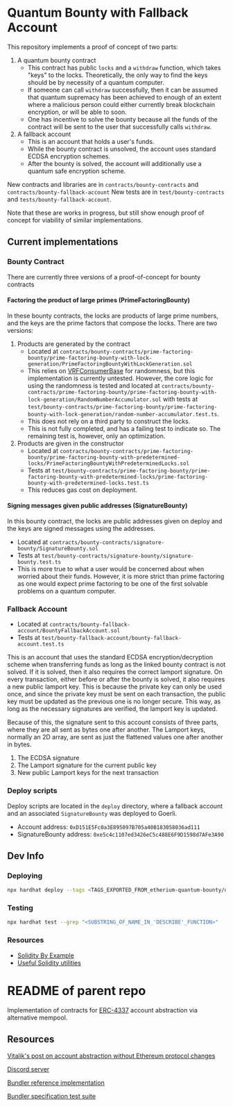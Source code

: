 # Quantum Bounty with Fallback Account

This repository implements a proof of concept of two parts:
1. A quantum bounty contract
   - This contract has public `locks` and a `withdraw` function, which takes "keys" to the locks. Theoretically, the only way to find the keys should be by necessity of a quantum computer.
   - If someone can call `withdraw` successfully, then it can be assumed that quantum supremacy has been achieved to enough of an extent where a malicious person could either currently break blockchain encryption, or will be able to soon.
   - One has incentive to solve the bounty because all the funds of the contract will be sent to the user that successfully calls `withdraw`.
2. A fallback account
   - This is an account that holds a user's funds.
   - While the bounty contract is unsolved, the account uses standard ECDSA encryption schemes.
   - After the bounty is solved, the account will additionally use a quantum safe encryption scheme.

New contracts and libraries are in `contracts/bounty-contracts` and `contracts/bounty-fallback-account`
New tests are in `test/bounty-contracts` and `tests/bounty-fallback-account`.

Note that these are works in progress, but still show enough proof of concept for viability of similar implementations.

## Current implementations
### Bounty Contract
There are currently three versions of a proof-of-concept for bounty contracts

#### Factoring the product of large primes (PrimeFactoringBounty)
In these bounty contracts, the locks are products of large prime numbers, and the keys are the prime factors that compose the locks. There are two versions:
   1. Products are generated by the contract
      - Located at `contracts/bounty-contracts/prime-factoring-bounty/prime-factoring-bounty-with-lock-generation/PrimeFactoringBountyWithLockGeneration.sol`
      - This relies on [VRFConsumerBase](https://docs.chain.link/vrf/v2/introduction) for randomness, but this implementation is currently untested. However, the core logic for using the randomness is tested and located at `contracts/bounty-contracts/prime-factoring-bounty/prime-factoring-bounty-with-lock-generation/RandomNumberAccumulator.sol` with tests at `test/bounty-contracts/prime-factoring-bounty/prime-factoring-bounty-with-lock-generation/random-number-accumulator.test.ts`.
      - This does not rely on a third party to construct the locks.
      - This is not fully completed, and has a failing test to indicate so. The remaining test is, however, only an optimization.
   2. Products are given in the constructor
       - Located at `contracts/bounty-contracts/prime-factoring-bounty/prime-factoring-bounty-with-predetermined-locks/PrimeFactoringBountyWithPredeterminedLocks.sol`
       - Tests at `test/bounty-contracts/prime-factoring-bounty/prime-factoring-bounty-with-predetermined-locks/prime-factoring-bounty-with-predetermined-locks.test.ts`
      - This reduces gas cost on deployment.

#### Signing messages given public addresses (SignatureBounty)
In this bounty contract, the locks are public addresses given on deploy and the keys are signed messages using the addresses.
   - Located at `contracts/bounty-contracts/signature-bounty/SignatureBounty.sol`
   - Tests at `test/bounty-contracts/signature-bounty/signature-bounty.test.ts`
   - This is more true to what a user would be concerned about when worried about their funds. However, it is more strict than prime factoring as one would expect prime factoring to be one of the first solvable problems on a quantum computer.

### Fallback Account
- Located at `contracts/bounty-fallback-account/BountyFallbackAccount.sol`
- Tests at `test/bounty-fallback-account/bounty-fallback-account.test.ts`

This is an account that uses the standard ECDSA encryption/decryption scheme when transferring funds as long as the linked bounty contract is not solved. If it is solved, then it also requires the correct lamport signature. On every transaction, either before or after the bounty is solved, it also requires a new public lamport key. This is because the private key can only be used once, and since the private key must be sent on each transaction, the public key must be updated as the previous one is no longer secure. This way, as long as the necessary signatures are verified, the lamport key is updated.

Because of this, the signature sent to this account consists of three parts, where they are all sent as bytes one after another. The Lamport keys, normally an 2D array, are sent as just the flattened values one after another in bytes.
1. The ECDSA signature
2. The Lamport signature for the current public key
3. New public Lamport keys for the next transaction


### Deploy scripts
Deploy scripts are located in the `deploy` directory, where a fallback account and an associated `SignatureBounty` was deployed to Goerli.

- Account address: `0xD151E5Fc0a3E895097B705a40B183058036ad111`
- SignatureBounty address: `0xe5c4c1107ed3426eC5c488E6F9D1598d7AFe3A90`


## Dev Info
### Deploying
```bash
npx hardhat deploy --tags <TAGS_EXPORTED_FROM_etherium-quantum-bounty/deploy/...>
```

### Testing
```bash
npx hardhat test --grep "<SUBSTRING_OF_NAME_IN_'DESCRIBE'_FUNCTION>"
```

### Resources
- [Solidity By Example](https://solidity-by-example.org/)
- [Useful Solidity utilities](https://docs.openzeppelin.com/)
      

# README of parent repo
Implementation of contracts for [ERC-4337](https://eips.ethereum.org/EIPS/eip-4337) account abstraction via alternative mempool.

## Resources

[Vitalik's post on account abstraction without Ethereum protocol changes](https://medium.com/infinitism/erc-4337-account-abstraction-without-ethereum-protocol-changes-d75c9d94dc4a)

[Discord server](http://discord.gg/fbDyENb6Y9)

[Bundler reference implementation](https://github.com/eth-infinitism/bundler)

[Bundler specification test suite](https://github.com/eth-infinitism/bundler-spec-tests)

